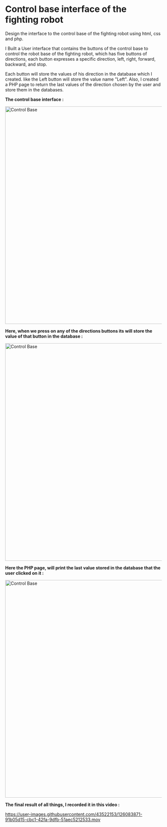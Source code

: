 # Control base interface of the fighting robot
Design the interface to the control base of the fighting robot using html, css and php.

I Built a User interface that contains the buttons of the control base to control the robot base of the fighting robot, which has five buttons of directions, each button expresses a specific direction, left, right, forward, backward, and stop.

Each button will store the values of his direction in the database which I created. like the Left button will store the value name "Left". Also, I created a PHP page to return the last values of the direction chosen by the user and store them in the databases.

**The control base interface :**

<img width="700" alt="Control Base" src="https://user-images.githubusercontent.com/43522153/126083216-2967b9b4-683a-4155-b699-4ae0f7818b7d.png">

**Here, when we press on any of the directions buttons its will store the value of that button in the database :**


<img width="700" alt="Control Base" src="https://user-images.githubusercontent.com/43522153/126083778-1cbcf518-b22e-4814-a9c3-48535521e0ae.gif">


**Here the PHP page, will print the last value stored in the database that the user clicked on it :**


<img width="700" alt="Control Base" src="https://user-images.githubusercontent.com/43522153/126083743-74aafaac-ee60-4685-bcaf-d8843fd86b7b.gif">


**The final result of all things, I recorded it in this video :**


https://user-images.githubusercontent.com/43522153/126083871-91b05d15-cbc1-42fa-9dfb-51aec5212533.mov
